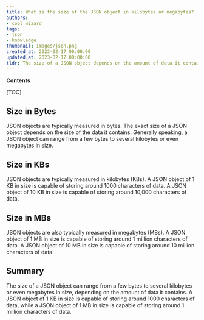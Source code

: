 ```yaml
---
title: What is the size of the JSON object in kilobytes or megabytes?
authors:
- cool_wizard
tags:
- json
- knowledge
thumbnail: images/json.png
created_at: 2023-02-17 00:00:00
updated_at: 2023-02-17 00:00:00
tldr: The size of a JSON object depends on the amount of data it contains, so it can range from a few bytes to multiple kilobytes or megabytes.
---
```


**Contents**

[TOC]

## Size in Bytes

JSON objects are typically measured in bytes. The exact size of a JSON object depends on the size of the data it contains. Generally speaking, a JSON object can range from a few bytes to several kilobytes or even megabytes in size.

## Size in KBs

JSON objects are typically measured in kilobytes (KBs). A JSON object of 1 KB in size is capable of storing around 1000 characters of data. A JSON object of 10 KB in size is capable of storing around 10,000 characters of data.

## Size in MBs

JSON objects are also typically measured in megabytes (MBs). A JSON object of 1 MB in size is capable of storing around 1 million characters of data. A JSON object of 10 MB in size is capable of storing around 10 million characters of data.

## Summary

The size of a JSON object can range from a few bytes to several kilobytes or even megabytes in size, depending on the amount of data it contains. A JSON object of 1 KB in size is capable of storing around 1000 characters of data, while a JSON object of 1 MB in size is capable of storing around 1 million characters of data.
